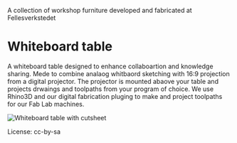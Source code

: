 A collection of workshop furniture developed and fabricated at Fellesverkstedet



# Whiteboard table

A whiteboard table designed to enhance collaboartion and knowledge sharing. Mede to combine analaog whitbaord sketching with 16:9 projection from a digital projector. The projector is mounted abaove your table and projects drwaings and toolpaths from your program of choice. We use Rhino3D and our digital fabrication pluging to make and project toolpaths for our Fab Lab machines.

![Whiteboard table with cutsheet](./whiteboard-table/Whiteboard%table%for%12mm%material.jpg)




License: cc-by-sa
